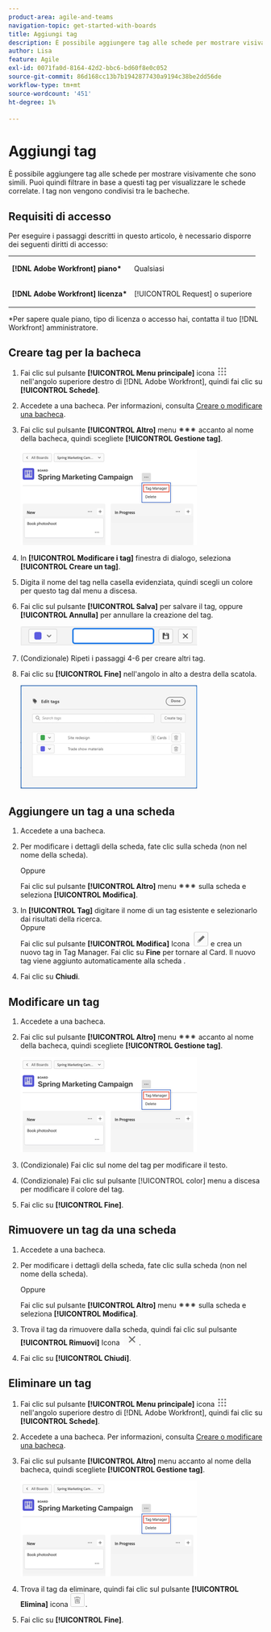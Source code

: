```yaml
---
product-area: agile-and-teams
navigation-topic: get-started-with-boards
title: Aggiungi tag
description: È possibile aggiungere tag alle schede per mostrare visivamente che sono simili. Puoi quindi filtrare in base a questi tag per visualizzare le schede correlate.
author: Lisa
feature: Agile
exl-id: 0071fa0d-8164-42d2-bbc6-bd60f8e0c052
source-git-commit: 86d168cc13b7b1942877430a9194c38be2dd56de
workflow-type: tm+mt
source-wordcount: '451'
ht-degree: 1%

---
```


# Aggiungi tag

È possibile aggiungere tag alle schede per mostrare visivamente che sono simili. Puoi quindi filtrare in base a questi tag per visualizzare le schede correlate. I tag non vengono condivisi tra le bacheche.

## Requisiti di accesso

Per eseguire i passaggi descritti in questo articolo, è necessario disporre dei seguenti diritti di accesso:

<table style="table-layout:auto"> 
 <col> 
 </col> 
 <col> 
 </col> 
 <tbody> 
  <tr> 
   <td role="rowheader"><strong>[!DNL Adobe Workfront] piano*</strong></td> 
   <td> <p>Qualsiasi</p> </td> 
  </tr> 
  <tr> 
   <td role="rowheader"><strong>[!DNL Adobe Workfront] licenza*</strong></td> 
   <td> <p>[!UICONTROL Request] o superiore</p> </td> 
  </tr> 
 </tbody> 
</table>

&#42;Per sapere quale piano, tipo di licenza o accesso hai, contatta il tuo [!DNL Workfront] amministratore.

## Creare tag per la bacheca

1. Fai clic sul pulsante **[!UICONTROL Menu principale]** icona ![](assets/main-menu-icon.png) nell&#39;angolo superiore destro di [!DNL Adobe Workfront], quindi fai clic su **[!UICONTROL Schede]**.
1. Accedete a una bacheca. Per informazioni, consulta [Creare o modificare una bacheca](../../agile/get-started-with-boards/create-edit-board.md).
1. Fai clic sul pulsante **[!UICONTROL Altro]** menu ![Menu Altro](assets/more-icon-spectrum.png) accanto al nome della bacheca, quindi scegliete **[!UICONTROL Gestione tag]**.

   ![Seleziona Gestione tag.](assets/boards-tagmanager-350x189.png)

1. In **[!UICONTROL Modificare i tag]** finestra di dialogo, seleziona **[!UICONTROL Creare un tag]**.
1. Digita il nome del tag nella casella evidenziata, quindi scegli un colore per questo tag dal menu a discesa.
1. Fai clic sul pulsante **[!UICONTROL Salva]** per salvare il tag, oppure **[!UICONTROL Annulla]** per annullare la creazione del tag.

   ![](assets/boards-savecancelnewtag-350x38.png)

1. (Condizionale) Ripeti i passaggi 4-6 per creare altri tag.
1. Fai clic su **[!UICONTROL Fine]** nell&#39;angolo in alto a destra della scatola.

   ![](assets/boards-edittagsdialog-350x205.png)

## Aggiungere un tag a una scheda

1. Accedete a una bacheca.
1. Per modificare i dettagli della scheda, fate clic sulla scheda (non nel nome della scheda).

   Oppure

   Fai clic sul pulsante **[!UICONTROL Altro]** menu ![[!UICONTROL Menu Altro]](assets/more-icon-spectrum.png) sulla scheda e seleziona **[!UICONTROL Modifica]**.

1. In **[!UICONTROL Tag]** digitare il nome di un tag esistente e selezionarlo dai risultati della ricerca.\
   Oppure\
   Fai clic sul pulsante **[!UICONTROL Modifica]** Icona &#x200B; ![Modifica tag](assets/boards-edittag-30x29.png) e crea un nuovo tag in Tag Manager. Fai clic su **Fine** per tornare al Card. Il nuovo tag viene aggiunto automaticamente alla scheda .
1. Fai clic su **Chiudi**.

## Modificare un tag

1. Accedete a una bacheca.
1. Fai clic sul pulsante **[!UICONTROL Altro]** menu ![Menu Altro](assets/more-icon-spectrum.png) accanto al nome della bacheca, quindi scegliete **[!UICONTROL Gestione tag]**.

   ![Seleziona Gestione tag.](assets/boards-tagmanager-350x189.png)

1. (Condizionale) Fai clic sul nome del tag per modificare il testo.
1. (Condizionale) Fai clic sul pulsante [!UICONTROL color] menu a discesa per modificare il colore del tag.
1. Fai clic su **[!UICONTROL Fine]**.

## Rimuovere un tag da una scheda

1. Accedete a una bacheca.
1. Per modificare i dettagli della scheda, fate clic sulla scheda (non nel nome della scheda).

   Oppure

   Fai clic sul pulsante **[!UICONTROL Altro]** menu ![[!UICONTROL Menu Altro]](assets/more-icon-spectrum.png) sulla scheda e seleziona **[!UICONTROL Modifica]**.

1. Trova il tag da rimuovere dalla scheda, quindi fai clic sul pulsante **[!UICONTROL Rimuovi]** Icona &#x200B; ![Rimuovi tag](assets/copy-of-boards-remove-30x23.png).
1. Fai clic su **[!UICONTROL Chiudi]**.

## Eliminare un tag

1. Fai clic sul pulsante **[!UICONTROL Menu principale]** icona ![](assets/main-menu-icon.png) nell&#39;angolo superiore destro di [!DNL Adobe Workfront], quindi fai clic su **[!UICONTROL Schede]**.
1. Accedete a una bacheca. Per informazioni, consulta [Creare o modificare una bacheca](../../agile/get-started-with-boards/create-edit-board.md).
1. Fai clic sul pulsante **[!UICONTROL Altro]**&#x200B; menu accanto al nome della bacheca, quindi scegliete **[!UICONTROL Gestione tag]**.

   ![Seleziona Gestione tag.](assets/boards-tagmanager-350x189.png)

1. Trova il tag da eliminare, quindi fai clic sul pulsante **[!UICONTROL Elimina]** icona ![Elimina tag](assets/copy-of-boards-delete-30x27.png).
1. Fai clic su **[!UICONTROL Fine]**.
